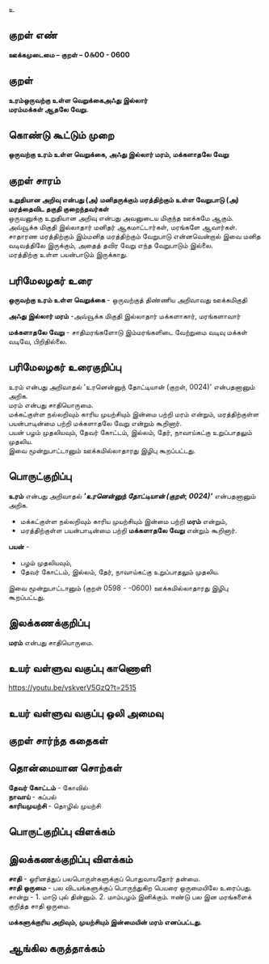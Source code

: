 உ

## குறள் எண் 

**ஊக்கமுடைமை – குறள் – 0௬00 - 0600**  

## குறள் 

**உரம்ஒருவற்கு உள்ள வெறுக்கைஅஃது இல்லார்  
மரம்மக்கள் ஆதலே வேறு.**  

## கொண்டு கூட்டும் முறை

**ஒருவற்கு உரம் உள்ள வெறுக்கை, அஃது இல்லார் மரம், மக்களாதலே வேறு**

## குறள் சாரம் 

**உறுதியான அறிவு என்பது (அ) மனிதருக்கும் மரத்திற்கும் உள்ள வேறுபாடு (அ) மரத்தைவிட தகுதி குறைந்தவர்கள்**  
ஒருவனுக்கு உறுதியான அறிவு என்பது அவனுடைய மிகுந்த ஊக்கமே ஆகும்.  
அவ்வூக்க மிகுதி இல்லாதார் மனிதர் ஆகமாட்டார்கள், மரங்களே ஆவார்கள்.    
சாதாரண மரத்திற்கும் இம்மனித மரத்திற்கும் வேறுபாடு என்னவென்றால் இவை மனித வடிவத்திலே இருக்கும், அதைத் தவிர வேறு எந்த வேறுபாடும் இல்லை.  
மரத்திற்கு உள்ள பயன்பாடும் இருக்காது.  

## பரிமேலழகர் உரை

**ஒருவற்கு உரம் உள்ள வெறுக்கை** - ஒருவற்குத் திண்ணிய அறிவாவது ஊக்கமிகுதி  

**அஃது இல்லார் மரம்** -அவ்வூக்க மிகுதி இல்லாதார் மக்களாகார், மரங்களாவார்  

**மக்களாதலே வேறு** - சாதிமரங்களோடு இம்மரங்களிடை வேற்றுமை வடிவு மக்கள் வடிவே, பிறிதில்லை. 

## பரிமேலழகர் உரைகுறிப்பு   

உரம் என்பது அறிவாதல் 'உரனென்னுந் தோட்டியான் (குறள், 0024)' என்பதனானும் அறிக.  
மரம் என்பது சாதியொருமை.  
மக்கட்குள்ள நல்லறிவும் காரிய முயற்சியும் இன்மை பற்றி மரம் என்றும், மரத்திற்குள்ள பயன்பாடின்மை பற்றி மக்களாதலே வேறு என்றும் கூறினார்.  
பயன் பழம் முதலியவும், தேவர் கோட்டம், இல்லம், தேர், நாவாய்கட்கு உறுப்பாதலும் முதலிய.  
இவை மூன்றுபாட்டானும் ஊக்கமில்லாதாரது இழிபு கூறப்பட்டது.    

## பொருட்குறிப்பு 

**உரம்** என்பது அறிவாதல் _**'உரனென்னுந் தோட்டியான் (குறள், 0024)'**_ என்பதனானும் அறிக.  
 
* மக்கட்குள்ள நல்லறிவும் காரிய முயற்சியும் இன்மை பற்றி **மரம்** என்றும்,  
* மரத்திற்குள்ள பயன்பாடின்மை பற்றி **மக்களாதலே வேறு** என்றும் கூறினார்.  

**பயன்** -  
* பழம் முதலியவும்,  
* தேவர் கோட்டம், இல்லம், தேர், நாவாய்கட்கு உறுப்பாதலும் முதலிய.  

இவை மூன்றுபாட்டானும் (குறள் 0598 - -0600) ஊக்கமில்லாதாரது இழிபு கூறப்பட்டது.    

## இலக்கணக்குறிப்பு  

**மரம்** என்பது சாதியொருமை.   

## உயர் வள்ளுவ வகுப்பு காணொளி

https://youtu.be/vskverV5GzQ?t=2515 

## உயர் வள்ளுவ வகுப்பு ஒலி அமைவு 

 
## குறள் சார்ந்த கதைகள் 


## தொன்மையான சொற்கள்

**தேவர் கோட்டம்** - கோவில்   
**நாவாய்** - கப்பல்   
**காரியமுயற்சி** - தொழில் முயற்சி   

## பொருட்குறிப்பு விளக்கம்


## இலக்கணக்குறிப்பு விளக்கம்

**சாதி** - ஓரினத்துப் பலபொருள்களுக்குப் பொதுவாயதோர் தன்மை.    
**சாதி ஒருமை** - பல விடயங்களுக்குப் பொருந்துகிற பெயரை ஒருமையிலே உரைப்பது. சான்று - 1. மாடு புல் தின்னும். 2. மாம்பழம் இனிக்கும். ஈண்டு பல இன மரங்களைக் குறித்த சாதி ஒருமை.    

**மக்களுக்குரிய அறிவும், முயற்சியும் இன்மையின் மரம் எனப்பட்டது.**  

## ஆங்கில கருத்தாக்கம் 


